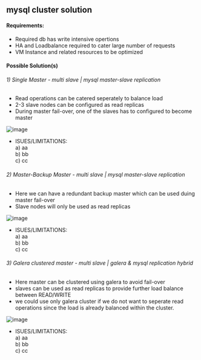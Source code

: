 ## mysql cluster solution

#### Requirements:

* Required db has write intensive opertions
* HA and Loadbalance required to cater large number of requests
* VM Instance and related resources to be optimized

#### Possible Solution(s)

###### 1) Single Master - multi slave | mysql master-slave replication 

* Read operations can be catered seperately to balance load
* 2-3 slave nodes can be configured as read replicas
* During master fail-over, one of the slaves has to configured to become master 

![image](https://user-images.githubusercontent.com/13016162/58405981-4437ee80-8086-11e9-9add-9f4e2195e337.png)

* ISUES/LIMITATIONS:  
a) aa  
b) bb  
c) cc  

###### 2) Master-Backup Master - multi slave | mysql master-slave replication

* Here we can have a redundant backup master which can be used duing master fail-over
* Slave nodes will only be used as read replicas

![image](https://user-images.githubusercontent.com/13016162/58406035-616cbd00-8086-11e9-92bd-99de3ff35524.png)

* ISUES/LIMITATIONS:  
a) aa   
b) bb  
c) cc  

###### 3) Galera clustered master - multi slave | galera & mysql replication hybrid

* Here master can be clustered using galera to avoid fail-over
* slaves can be used as read replicas to provide further load balance between READ/WRITE
* we could use only galera cluster if we do not want to seperate read operations since the load is already balanced within the cluster.

![image](https://user-images.githubusercontent.com/13016162/58406087-7d705e80-8086-11e9-8514-4829b1a6c791.png)

* ISUES/LIMITATIONS:  
a) aa   
b) bb  
c) cc  
